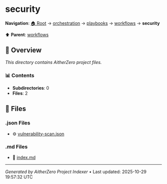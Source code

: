 # security

**Navigation**: [🏠 Root](../../../../index.md) → [orchestration](../../../index.md) → [playbooks](../../index.md) → [workflows](../index.md) → **security**

⬆️ **Parent**: [workflows](../index.md)

## 📖 Overview

*This directory contains AitherZero project files.*

### 📊 Contents

- **Subdirectories**: 0
- **Files**: 2

## 📄 Files

### .json Files

- ⚙️ [vulnerability-scan.json](./vulnerability-scan.json)

### .md Files

- 📝 [index.md](./index.md)

---

*Generated by AitherZero Project Indexer* • Last updated: 2025-10-29 19:57:32 UTC

